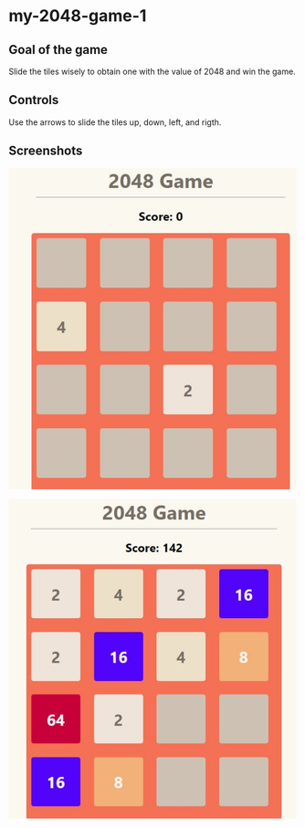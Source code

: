# my-2048-game-1

## Goal of the game

Slide the tiles wisely to obtain one with the value of 2048 and win the game.  

## Controls 
Use the arrows to slide the tiles up, down, left, and rigth. 

## Screenshots 
![Title screen](https://raw.githubusercontent.com/Franck-Christ/my-2048-game-1/main/starting%20game%20page.png)

![Title screen](https://raw.githubusercontent.com/Franck-Christ/my-2048-game-1/main/Ongoing%20game.png)
